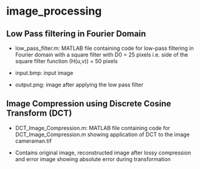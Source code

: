 # image_processing

##  Low Pass filtering in Fourier Domain
* low_pass_filter.m: MATLAB file containing code for low-pass filtering in Fourier domain with a square filter with D0 = 25 pixels i.e. side of the square filter function (H(u,v)) = 50 pixels

* input.bmp: input image

* output.png: image after applying the low pass filter

## Image Compression using Discrete Cosine Transform (DCT)
* DCT_Image_Compression.m: MATLAB file containing code for DCT_Image_Compression.m showing application of DCT to the image cameraman.tif

* Contains original image, reconstructed image after lossy compression and error image showing absolute error during transformation
